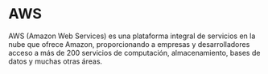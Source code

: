 # AWS

AWS (Amazon Web Services) es una plataforma integral de servicios en la nube que ofrece Amazon, proporcionando a empresas y desarrolladores acceso a más de 200 servicios de computación, almacenamiento, bases de datos y muchas otras áreas.
